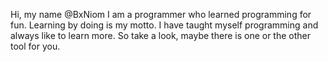 Hi, my name @BxNiom I am a programmer who learned programming for fun. Learning by doing is my motto. I have taught myself programming 
and always like to learn more. So take a look, maybe there is one or the other tool for you.
